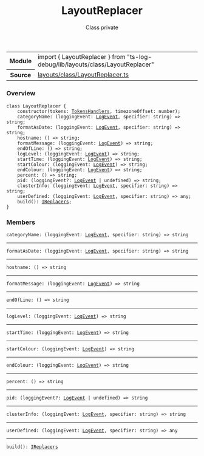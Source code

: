 <header class="symbol-info-header">    <h1 id="layoutreplacer">LayoutReplacer</h1>    <label class="symbol-info-type-label class">Class</label>    <label class="api-type-label private">private</label>  </header>
<section class="symbol-info">      <table class="is-full-width">        <tbody>        <tr>          <th>Module</th>          <td>            <div class="lang-typescript">                <span class="token keyword">import</span> { LayoutReplacer }                 <span class="token keyword">from</span>                 <span class="token string">"ts-log-debug/lib/layouts/class/LayoutReplacer"</span>                            </div>          </td>        </tr>        <tr>          <th>Source</th>          <td>            <a href="https://github.com/romakita/log-debug/blob/v4.0.4/src/layouts/class/LayoutReplacer.ts#L0-L0">                layouts/class/LayoutReplacer.ts            </a>        </td>        </tr>                </tbody>      </table>    </section>

### Overview

<pre><code class="typescript-lang"><span class="token keyword">class</span> LayoutReplacer <span class="token punctuation">{</span>
    <span class="token keyword">constructor</span><span class="token punctuation">(</span>tokens<span class="token punctuation">:</span> <a href="#api/common/layouts/tokenshandlers"><span class="token">TokensHandlers</span></a><span class="token punctuation">,</span> timezoneOffset<span class="token punctuation">:</span> <span class="token keyword">number</span><span class="token punctuation">)</span><span class="token punctuation">;</span>
    categoryName<span class="token punctuation">:</span> <span class="token punctuation">(</span>loggingEvent<span class="token punctuation">:</span> <a href="#api/common/core/logevent"><span class="token">LogEvent</span></a><span class="token punctuation">,</span> specifier<span class="token punctuation">:</span> <span class="token keyword">string</span><span class="token punctuation">)</span> => <span class="token keyword">string</span><span class="token punctuation">;</span>
    formatAsDate<span class="token punctuation">:</span> <span class="token punctuation">(</span>loggingEvent<span class="token punctuation">:</span> <a href="#api/common/core/logevent"><span class="token">LogEvent</span></a><span class="token punctuation">,</span> specifier<span class="token punctuation">:</span> <span class="token keyword">string</span><span class="token punctuation">)</span> => <span class="token keyword">string</span><span class="token punctuation">;</span>
    hostname<span class="token punctuation">:</span> <span class="token punctuation">(</span><span class="token punctuation">)</span> => <span class="token keyword">string</span><span class="token punctuation">;</span>
    formatMessage<span class="token punctuation">:</span> <span class="token punctuation">(</span>loggingEvent<span class="token punctuation">:</span> <a href="#api/common/core/logevent"><span class="token">LogEvent</span></a><span class="token punctuation">)</span> => <span class="token keyword">string</span><span class="token punctuation">;</span>
    endOfLine<span class="token punctuation">:</span> <span class="token punctuation">(</span><span class="token punctuation">)</span> => <span class="token keyword">string</span><span class="token punctuation">;</span>
    logLevel<span class="token punctuation">:</span> <span class="token punctuation">(</span>loggingEvent<span class="token punctuation">:</span> <a href="#api/common/core/logevent"><span class="token">LogEvent</span></a><span class="token punctuation">)</span> => <span class="token keyword">string</span><span class="token punctuation">;</span>
    startTime<span class="token punctuation">:</span> <span class="token punctuation">(</span>loggingEvent<span class="token punctuation">:</span> <a href="#api/common/core/logevent"><span class="token">LogEvent</span></a><span class="token punctuation">)</span> => <span class="token keyword">string</span><span class="token punctuation">;</span>
    startColour<span class="token punctuation">:</span> <span class="token punctuation">(</span>loggingEvent<span class="token punctuation">:</span> <a href="#api/common/core/logevent"><span class="token">LogEvent</span></a><span class="token punctuation">)</span> => <span class="token keyword">string</span><span class="token punctuation">;</span>
    endColour<span class="token punctuation">:</span> <span class="token punctuation">(</span>loggingEvent<span class="token punctuation">:</span> <a href="#api/common/core/logevent"><span class="token">LogEvent</span></a><span class="token punctuation">)</span> => <span class="token keyword">string</span><span class="token punctuation">;</span>
    percent<span class="token punctuation">:</span> <span class="token punctuation">(</span><span class="token punctuation">)</span> => <span class="token keyword">string</span><span class="token punctuation">;</span>
    pid<span class="token punctuation">:</span> <span class="token punctuation">(</span>loggingEvent?<span class="token punctuation">:</span> <a href="#api/common/core/logevent"><span class="token">LogEvent</span></a> | undefined<span class="token punctuation">)</span> => <span class="token keyword">string</span><span class="token punctuation">;</span>
    clusterInfo<span class="token punctuation">:</span> <span class="token punctuation">(</span>loggingEvent<span class="token punctuation">:</span> <a href="#api/common/core/logevent"><span class="token">LogEvent</span></a><span class="token punctuation">,</span> specifier<span class="token punctuation">:</span> <span class="token keyword">string</span><span class="token punctuation">)</span> => <span class="token keyword">string</span><span class="token punctuation">;</span>
    userDefined<span class="token punctuation">:</span> <span class="token punctuation">(</span>loggingEvent<span class="token punctuation">:</span> <a href="#api/common/core/logevent"><span class="token">LogEvent</span></a><span class="token punctuation">,</span> specifier<span class="token punctuation">:</span> <span class="token keyword">string</span><span class="token punctuation">)</span> => <span class="token keyword">any</span><span class="token punctuation">;</span>
    <span class="token function">build</span><span class="token punctuation">(</span><span class="token punctuation">)</span><span class="token punctuation">:</span> <a href="#api/common/layouts/ireplacers"><span class="token">IReplacers</span></a><span class="token punctuation">;</span>
<span class="token punctuation">}</span></code></pre>

### Members

<div class="method-overview"><pre><code class="typescript-lang">categoryName<span class="token punctuation">:</span> <span class="token punctuation">(</span>loggingEvent<span class="token punctuation">:</span> <a href="#api/common/core/logevent"><span class="token">LogEvent</span></a><span class="token punctuation">,</span> specifier<span class="token punctuation">:</span> <span class="token keyword">string</span><span class="token punctuation">)</span> => <span class="token keyword">string</span></code></pre></div>
<hr />
<div class="method-overview"><pre><code class="typescript-lang">formatAsDate<span class="token punctuation">:</span> <span class="token punctuation">(</span>loggingEvent<span class="token punctuation">:</span> <a href="#api/common/core/logevent"><span class="token">LogEvent</span></a><span class="token punctuation">,</span> specifier<span class="token punctuation">:</span> <span class="token keyword">string</span><span class="token punctuation">)</span> => <span class="token keyword">string</span></code></pre></div>
<hr />
<div class="method-overview"><pre><code class="typescript-lang">hostname<span class="token punctuation">:</span> <span class="token punctuation">(</span><span class="token punctuation">)</span> => <span class="token keyword">string</span></code></pre></div>
<hr />
<div class="method-overview"><pre><code class="typescript-lang">formatMessage<span class="token punctuation">:</span> <span class="token punctuation">(</span>loggingEvent<span class="token punctuation">:</span> <a href="#api/common/core/logevent"><span class="token">LogEvent</span></a><span class="token punctuation">)</span> => <span class="token keyword">string</span></code></pre></div>
<hr />
<div class="method-overview"><pre><code class="typescript-lang">endOfLine<span class="token punctuation">:</span> <span class="token punctuation">(</span><span class="token punctuation">)</span> => <span class="token keyword">string</span></code></pre></div>
<hr />
<div class="method-overview"><pre><code class="typescript-lang">logLevel<span class="token punctuation">:</span> <span class="token punctuation">(</span>loggingEvent<span class="token punctuation">:</span> <a href="#api/common/core/logevent"><span class="token">LogEvent</span></a><span class="token punctuation">)</span> => <span class="token keyword">string</span></code></pre></div>
<hr />
<div class="method-overview"><pre><code class="typescript-lang">startTime<span class="token punctuation">:</span> <span class="token punctuation">(</span>loggingEvent<span class="token punctuation">:</span> <a href="#api/common/core/logevent"><span class="token">LogEvent</span></a><span class="token punctuation">)</span> => <span class="token keyword">string</span></code></pre></div>
<hr />
<div class="method-overview"><pre><code class="typescript-lang">startColour<span class="token punctuation">:</span> <span class="token punctuation">(</span>loggingEvent<span class="token punctuation">:</span> <a href="#api/common/core/logevent"><span class="token">LogEvent</span></a><span class="token punctuation">)</span> => <span class="token keyword">string</span></code></pre></div>
<hr />
<div class="method-overview"><pre><code class="typescript-lang">endColour<span class="token punctuation">:</span> <span class="token punctuation">(</span>loggingEvent<span class="token punctuation">:</span> <a href="#api/common/core/logevent"><span class="token">LogEvent</span></a><span class="token punctuation">)</span> => <span class="token keyword">string</span></code></pre></div>
<hr />
<div class="method-overview"><pre><code class="typescript-lang">percent<span class="token punctuation">:</span> <span class="token punctuation">(</span><span class="token punctuation">)</span> => <span class="token keyword">string</span></code></pre></div>
<hr />
<div class="method-overview"><pre><code class="typescript-lang">pid<span class="token punctuation">:</span> <span class="token punctuation">(</span>loggingEvent?<span class="token punctuation">:</span> <a href="#api/common/core/logevent"><span class="token">LogEvent</span></a> | undefined<span class="token punctuation">)</span> => <span class="token keyword">string</span></code></pre></div>
<hr />
<div class="method-overview"><pre><code class="typescript-lang">clusterInfo<span class="token punctuation">:</span> <span class="token punctuation">(</span>loggingEvent<span class="token punctuation">:</span> <a href="#api/common/core/logevent"><span class="token">LogEvent</span></a><span class="token punctuation">,</span> specifier<span class="token punctuation">:</span> <span class="token keyword">string</span><span class="token punctuation">)</span> => <span class="token keyword">string</span></code></pre></div>
<hr />
<div class="method-overview"><pre><code class="typescript-lang">userDefined<span class="token punctuation">:</span> <span class="token punctuation">(</span>loggingEvent<span class="token punctuation">:</span> <a href="#api/common/core/logevent"><span class="token">LogEvent</span></a><span class="token punctuation">,</span> specifier<span class="token punctuation">:</span> <span class="token keyword">string</span><span class="token punctuation">)</span> => <span class="token keyword">any</span></code></pre></div>
<hr />
<div class="method-overview"><pre><code class="typescript-lang"><span class="token function">build</span><span class="token punctuation">(</span><span class="token punctuation">)</span><span class="token punctuation">:</span> <a href="#api/common/layouts/ireplacers"><span class="token">IReplacers</span></a></code></pre></div>
